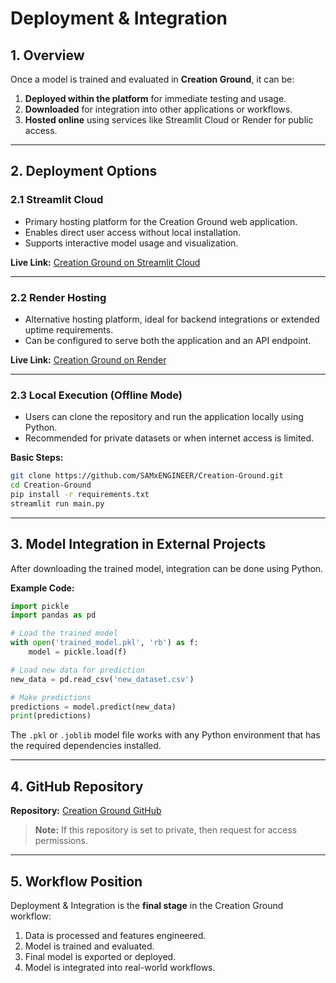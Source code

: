 # Deployment & Integration

## 1. Overview

Once a model is trained and evaluated in **Creation Ground**, it can be:

1. **Deployed within the platform** for immediate testing and usage.
2. **Downloaded** for integration into other applications or workflows.
3. **Hosted online** using services like Streamlit Cloud or Render for public access.

---

## 2. Deployment Options

### 2.1 Streamlit Cloud

- Primary hosting platform for the Creation Ground web application.
- Enables direct user access without local installation.
- Supports interactive model usage and visualization.

**Live Link:** [Creation Ground on Streamlit Cloud](http://creation-ground.streamlit.app/)  

---

### 2.2 Render Hosting

- Alternative hosting platform, ideal for backend integrations or extended uptime requirements.
- Can be configured to serve both the application and an API endpoint.

**Live Link:** [Creation Ground on Render](https://creation-ground.onrender.com)  

---

### 2.3 Local Execution (Offline Mode)

- Users can clone the repository and run the application locally using Python.
- Recommended for private datasets or when internet access is limited.

**Basic Steps:**

```bash
git clone https://github.com/SAMxENGINEER/Creation-Ground.git
cd Creation-Ground
pip install -r requirements.txt
streamlit run main.py
```

---

## 3. Model Integration in External Projects

After downloading the trained model, integration can be done using Python.

**Example Code:**

```python
import pickle
import pandas as pd

# Load the trained model
with open('trained_model.pkl', 'rb') as f:
    model = pickle.load(f)

# Load new data for prediction
new_data = pd.read_csv('new_dataset.csv')

# Make predictions
predictions = model.predict(new_data)
print(predictions)
```

The `.pkl` or `.joblib` model file works with any Python environment that has the required dependencies installed.

---

## 4. GitHub Repository

**Repository:** [Creation Ground GitHub](https://github.com/SAMxENGINEER/Creation-Ground)

> **Note:** If this repository is set to private, then request for access permissions.

---

## 5. Workflow Position

Deployment & Integration is the **final stage** in the Creation Ground workflow:

1. Data is processed and features engineered.
2. Model is trained and evaluated.
3. Final model is exported or deployed.
4. Model is integrated into real-world workflows.
